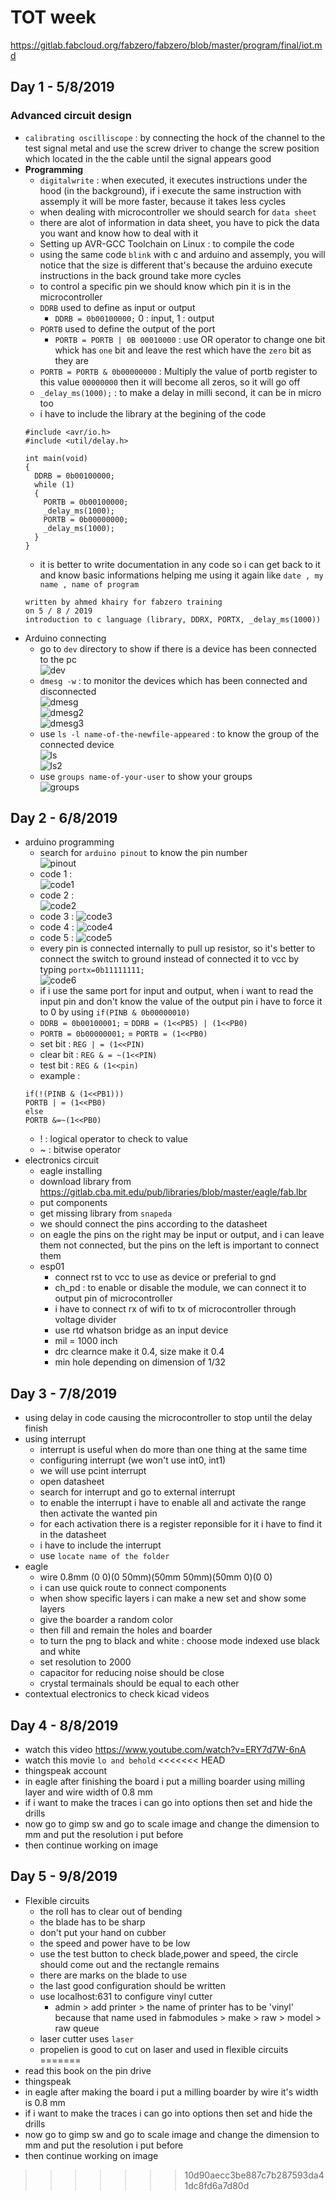 # TOT week
https://gitlab.fabcloud.org/fabzero/fabzero/blob/master/program/final/iot.md

## Day 1 - 5/8/2019

### Advanced circuit design
- `calibrating oscilliscope` : by connecting the hock of the channel to the test signal metal and use the screw driver to change the screw position which located in the the cable until the signal appears good
- <b>Programming</b>
  - `digitalwrite` : when executed, it executes instructions under the hood (in the background), if i execute the same instruction with assemply it will be more faster, because it takes less cycles
  - when dealing with microcontroller we should search for `data sheet`
  - there are alot of information in data sheet, you have to pick the data you want and know how to deal with it
  - Setting up AVR-GCC Toolchain on Linux : to compile the code
  - using the same code `blink` with c and arduino and assemply, you will notice that the size is different that's because the arduino execute instructions in the back ground take more cycles
  - to control a specific pin we should know which pin it is in the microcontroller
  - `DDRB` used to define as input or output
      - `DDRB = 0b00100000;` 0 : input, 1 : output
  - `PORTB` used to define the output of the port
    - `PORTB = PORTB | 0B 00010000` : use OR operator to change one bit whick has `one` bit and leave the rest which have the `zero` bit as they are
  - `PORTB = PORTB & 0b00000000` : Multiply the value of portb register to this value `00000000` then it will become all zeros, so it will go off
  - `_delay_ms(1000);` : to make a delay in milli second, it can be in micro too
  - i have to include the library at the begining of the code
  ```
  #include <avr/io.h>
  #include <util/delay.h>

  int main(void)
  {
    DDRB = 0b00100000;
    while (1)
    {
      PORTB = 0b00100000;
      _delay_ms(1000);
      PORTB = 0b00000000;
      _delay_ms(1000);
    }
  }
  ```
  - it is better to write documentation in any code so i can get back to it and know basic informations helping me using it again like `date , my name , name of program`
  ```
  written by ahmed khairy for fabzero training
  on 5 / 8 / 2019
  introduction to c language (library, DDRX, PORTX, _delay_ms(1000))
  ```
- Arduino connecting
  - go to `dev` directory to show if there is a device has been connected to the pc   
  ![dev](/images/dev.png)
  - `dmesg -w` : to monitor the devices which has been connected and disconnected   
  ![dmesg](/images/dmesg.png)   
  ![dmesg2](/images/dmesg2.png)   
  ![dmesg3](/images/dmesg3.png)
  - use `ls -l name-of-the-newfile-appeared` : to know the group of the connected device   
  ![ls](/images/ls.png)   
  ![ls2](/images/ls2.png)   
  - use `groups name-of-your-user` to show your groups   
  ![groups](/images/groups.png)

## Day 2 - 6/8/2019

- arduino programming
  - search for `arduino pinout` to know the pin number   
  ![pinout](/images/arduino-pinout.png)
  - code 1 :   
  ![code1](/images/code1.png)
  - code 2 :   
  ![code2](/images/code2.png)
  - code 3 :
  ![code3](/images/code3.png)
  - code 4 :
  ![code4](/images/code4.png)
  - code 5 :
  ![code5](/images/code5.png)
  - every pin is connected internally to pull up resistor, so it's better to connect the switch to ground instead of connected it to vcc by typing `portx=0b11111111;`   
   ![code6](/images/code6.png)
   - if i use the same port for input and output, when i want to read the input pin and don't know the value of the output pin i have to force it to 0 by using `if(PINB & 0b00000010)`
   - `DDRB = 0b00100001;` =  `DDRB = (1<<PB5) | (1<<PB0)`
   - `PORTB = 0b00000001;` =  `PORTB = (1<<PB0)`
   - set bit : `REG | = (1<<PIN)`
   - clear bit : `REG & = ~(1<<PIN)`
   - test bit : `REG & (1<<pin)`
   - example : 
   ```
   if(!(PINB & (1<<PB1)))
   PORTB | = (1<<PB0)
   else
   PORTB &=~(1<<PB0)
   ```
   - ! : logical operator to check to value
   - ~ : bitwise operator
- electronics circuit
  - eagle installing
  - download library from https://gitlab.cba.mit.edu/pub/libraries/blob/master/eagle/fab.lbr
  - put components
  - get missing library from `snapeda`
  - we should connect the pins according to the datasheet
  - on eagle the pins on the right may be input or output, and i can leave them not connected, but the pins on the left is important to connect them
  - esp01
    - connect rst to vcc to use as device or preferial to gnd
    - ch_pd : to enable or disable the module, we can connect it to output pin of microcontroller
    - i have to connect rx of wifi to tx of microcontroller through voltage divider
    - use rtd whatson bridge as an input device
    - mil = 1000 inch
    - drc clearnce make it 0.4, size make it 0.4
    - min hole depending on dimension of 1/32

## Day 3 - 7/8/2019

- using delay in code causing the microcontroller to stop until the delay finish
- using interrupt
  - interrupt is useful when do more than one thing at the same time
  - configuring interrupt (we won't use int0, int1)
  - we will use pcint interrupt
  - open datasheet
  - search for interrupt and go to external interrupt
  - to enable the interrupt i have to enable all and activate the range then activate the wanted pin
  - for each activation there is a register reponsible for it i have to find it in the datasheet
  - i have to include the interrupt
  - use `locate name of the folder`
- eagle
  - wire 0.8mm (0 0)(0 50mm)(50mm 50mm)(50mm 0)(0 0)
  - i can use quick route to connect components
  - when show specific layers i can make a new set and show some layers
  - give the boarder a random color
  - then fill and remain the holes and boarder
  - to turn the png to black and white : choose mode indexed use black and white
  - set resolution to 2000
  - capacitor for reducing noise should be close
  - crystal termainals should be equal to each other
- contextual electronics to check kicad videos

## Day 4 - 8/8/2019

- watch this video https://www.youtube.com/watch?v=ERY7d7W-6nA
- watch this movie `lo and behold`
<<<<<<< HEAD
- thingspeak account
- in eagle after finishing the board i put a milling boarder using milling layer and wire width of 0.8 mm
- if i want to make the traces i can go into options then set and hide the drills
- now go to gimp sw and go to scale image and change the dimension to mm and put the resolution i put before
- then continue working on image

## Day 5 - 9/8/2019

- Flexible circuits
  - the roll has to clear out of bending
  - the blade has to be sharp
  - don't put your hand on cubber
  - the speed and power have to be low
  - use the test button to check blade,power and speed, the circle should come out and the rectangle remains
  - there are marks on the blade to use
  - the last good configuration should be written
  - use localhost:631 to configure vinyl cutter
    - admin > add printer > the name of printer has to be 'vinyl' because that name used in fabmodules > make > raw > model > raw queue
  - laser cutter uses `laser`
  - propelien is good to cut on laser and used in flexible circuits
=======
- read this book on the pin drive
- thingspeak
- in eagle after making the board i put a milling boarder by wire it's width is 0.8 mm
- if i want to make the traces i can go into options then set and hide the drills
- now go to gimp sw and go to scale image and change the dimension to mm and put the resolution i put before
- then continue working on image
>>>>>>> 10d90aecc3be887c7b287593da41dc8fd6a7d80d
